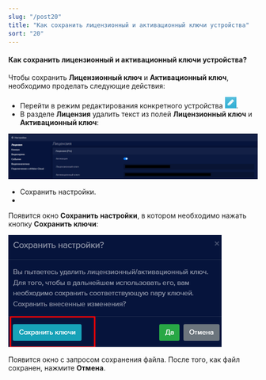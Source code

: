```yaml
---
slug: "/post20"
title: "Как сохранить лицензионный и активационный ключи устройства"
sort: "20"
---
```


#### Как сохранить лицензионный и активационный ключи устройства?

Чтобы сохранить **Лицензионный ключ** и **Активационный ключ**, необходимо проделать следующие действия:

- Перейти в режим редактирования конкретного устройства ![](images/Редактировать.png).
- В разделе **Лицензия** удалить текст из полей **Лицензионный ключ** и **Активационный ключ**:

![](images/Лицензия.png)

- Сохранить настройки.
- 
Появится окно **Сохранить настройки**, в котором необходимо нажать кнопку **Сохранить ключи**:

![](images/Aspose.Words.374291bc-21e0-4dc1-8208-7b6db552d3f3.172.png)

Появится окно с запросом сохранения файла. После того, как файл сохранен, нажмите **Отмена**.
